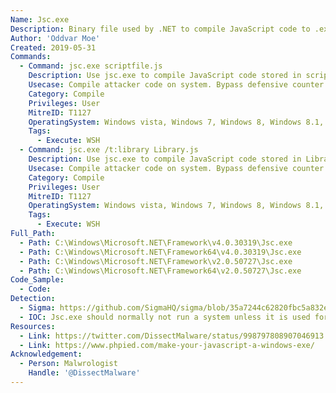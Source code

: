 ```yaml
---
Name: Jsc.exe
Description: Binary file used by .NET to compile JavaScript code to .exe or .dll format
Author: 'Oddvar Moe'
Created: 2019-05-31
Commands:
  - Command: jsc.exe scriptfile.js
    Description: Use jsc.exe to compile JavaScript code stored in scriptfile.js and output scriptfile.exe.
    Usecase: Compile attacker code on system. Bypass defensive counter measures.
    Category: Compile
    Privileges: User
    MitreID: T1127
    OperatingSystem: Windows vista, Windows 7, Windows 8, Windows 8.1, Windows 10, Windows 11
    Tags:
      - Execute: WSH
  - Command: jsc.exe /t:library Library.js
    Description: Use jsc.exe to compile JavaScript code stored in Library.js and output Library.dll.
    Usecase: Compile attacker code on system. Bypass defensive counter measures.
    Category: Compile
    Privileges: User
    MitreID: T1127
    OperatingSystem: Windows vista, Windows 7, Windows 8, Windows 8.1, Windows 10, Windows 11
    Tags:
      - Execute: WSH
Full_Path:
  - Path: C:\Windows\Microsoft.NET\Framework\v4.0.30319\Jsc.exe
  - Path: C:\Windows\Microsoft.NET\Framework64\v4.0.30319\Jsc.exe
  - Path: C:\Windows\Microsoft.NET\Framework\v2.0.50727\Jsc.exe
  - Path: C:\Windows\Microsoft.NET\Framework64\v2.0.50727\Jsc.exe
Code_Sample:
  - Code:
Detection:
  - Sigma: https://github.com/SigmaHQ/sigma/blob/35a7244c62820fbc5a832e50b1e224ac3a1935da/rules/windows/process_creation/proc_creation_win_lolbin_jsc.yml
  - IOC: Jsc.exe should normally not run a system unless it is used for development.
Resources:
  - Link: https://twitter.com/DissectMalware/status/998797808907046913
  - Link: https://www.phpied.com/make-your-javascript-a-windows-exe/
Acknowledgement:
  - Person: Malwrologist
    Handle: '@DissectMalware'
---
```

